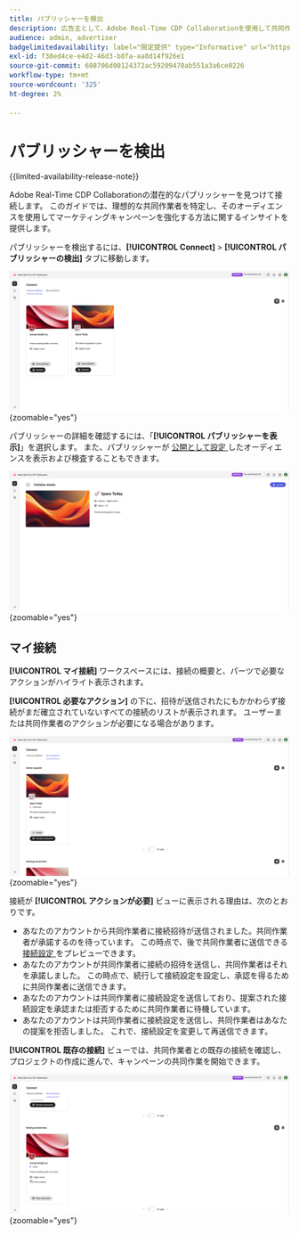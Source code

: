```yaml
---
title: パブリッシャーを検出
description: 広告主として、Adobe Real-Time CDP Collaborationを使用して共同作業を行う潜在的なパブリッシャーを見つける方法を説明します
audience: admin, advertiser
badgelimitedavailability: label="限定提供" type="Informative" url="https://helpx.adobe.com/legal/product-descriptions/real-time-customer-data-platform-collaboration.html newtab=true"
exl-id: f38ed4ce-e4d2-46d3-b8fa-aa8d14f926e1
source-git-commit: 608706d00124372ac59209478ab551a3a6ce0226
workflow-type: tm+mt
source-wordcount: '325'
ht-degree: 2%

---
```


# パブリッシャーを検出

{{limited-availability-release-note}}

Adobe Real-Time CDP Collaborationの潜在的なパブリッシャーを見つけて接続します。 このガイドでは、理想的な共同作業者を特定し、そのオーディエンスを使用してマーケティングキャンペーンを強化する方法に関するインサイトを提供します。

パブリッシャーを検出するには、**[!UICONTROL Connect]** > **[!UICONTROL パブリッシャーの検出]** タブに移動します。

![Connect ワークスペースの Discover パブリッシャーダッシュボード。](/help/assets/connect/discover-publishers/discover-publishers-overview.png){zoomable="yes"}

パブリッシャーの詳細を確認するには、「**[!UICONTROL パブリッシャーを表示]**」を選択します。 また、パブリッシャーが [ 公開として設定 ](/help/guide/setup/onboard-audiences.md#metadata-visibility) したオーディエンスを表示および検査することもできます。

![ 個々のパブリッシャーの詳細 ](/help/assets/connect/discover-publishers/view-publisher-profile.png){zoomable="yes"}

## マイ接続

**[!UICONTROL マイ接続]** ワークスペースには、接続の概要と、パーツで必要なアクションがハイライト表示されます。

**[!UICONTROL 必要なアクション]** の下に、招待が送信されたにもかかわらず接続がまだ確立されていないすべての接続のリストが表示されます。 ユーザーまたは共同作業者のアクションが必要になる場合があります。

![ アクションが必要です：マイ接続画面のビュー ](/help/assets/connect/discover-publishers/action-required-view.png){zoomable="yes"}

接続が **[!UICONTROL アクションが必要]** ビューに表示される理由は、次のとおりです。

* あなたのアカウントから共同作業者に接続招待が送信されました。共同作業者が承諾するのを待っています。 この時点で、後で共同作業者に送信できる [ 接続設定 ](/help/guide/glossary.md#connection-settings) をプレビューできます。
* あなたのアカウントが共同作業者に接続の招待を送信し、共同作業者はそれを承諾しました。 この時点で、続行して接続設定を設定し、承認を得るために共同作業者に送信できます。
* あなたのアカウントは共同作業者に接続設定を送信しており、提案された接続設定を承認または拒否するために共同作業者に待機しています。
* あなたのアカウントは共同作業者に接続設定を送信し、共同作業者はあなたの提案を拒否しました。 これで、接続設定を変更して再送信できます。

**[!UICONTROL 既存の接続]** ビューでは、共同作業者との既存の接続を確認し、プロジェクトの作成に進んで、キャンペーンの共同作業を開始できます。

![ マイ接続画面の既存の接続ビュー ](/help/assets/connect/discover-publishers/existing-connections-view.png){zoomable="yes"}
